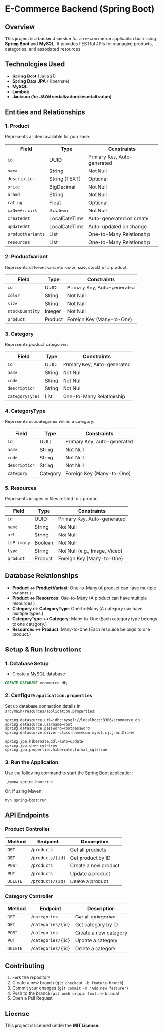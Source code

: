 # E-Commerce Backend (Spring Boot)

## Overview
This project is a backend service for an e-commerce application built using **Spring Boot** and **MySQL**. It provides RESTful APIs for managing products, categories, and associated resources.

## Technologies Used
- **Spring Boot** (Java 21)
- **Spring Data JPA** (Hibernate)
- **MySQL**
- **Lombok**
- **Jackson (for JSON serialization/deserialization)**

## Entities and Relationships

### 1. **Product**
Represents an item available for purchase.

| Field         | Type              | Constraints                  |
|--------------|-----------------|-----------------------------|
| `id`         | UUID            | Primary Key, Auto-generated |
| `name`       | String          | Not Null                     |
| `description`| String (TEXT)   | Optional                      |
| `price`      | BigDecimal      | Not Null                     |
| `brand`      | String          | Not Null                     |
| `rating`     | Float           | Optional                      |
| `isNewArrival` | Boolean       | Not Null                     |
| `createdAt`  | LocalDateTime   | Auto-generated on create    |
| `updatedAt`  | LocalDateTime   | Auto-updated on change      |
| `productVariants` | List<ProductVariant> | One-to-Many Relationship |
| `resources`  | List<Resources> | One-to-Many Relationship    |

### 2. **ProductVariant**
Represents different variants (color, size, stock) of a product.

| Field         | Type       | Constraints                  |
|--------------|-----------|-----------------------------|
| `id`         | UUID      | Primary Key, Auto-generated |
| `color`      | String    | Not Null                     |
| `size`       | String    | Not Null                     |
| `stockQuantity` | Integer | Not Null                     |
| `product`    | Product   | Foreign Key (Many-to-One)    |

### 3. **Category**
Represents product categories.

| Field         | Type      | Constraints                  |
|--------------|----------|-----------------------------|
| `id`         | UUID     | Primary Key, Auto-generated |
| `name`       | String   | Not Null                     |
| `code`       | String   | Not Null                     |
| `description`| String   | Not Null                     |
| `categoryTypes` | List<CategoryType> | One-to-Many Relationship |

### 4. **CategoryType**
Represents subcategories within a category.

| Field         | Type      | Constraints                  |
|--------------|----------|-----------------------------|
| `id`         | UUID     | Primary Key, Auto-generated |
| `name`       | String   | Not Null                     |
| `code`       | String   | Not Null                     |
| `description`| String   | Not Null                     |
| `category`   | Category | Foreign Key (Many-to-One)    |

### 5. **Resources**
Represents images or files related to a product.

| Field         | Type      | Constraints                  |
|--------------|----------|-----------------------------|
| `id`         | UUID     | Primary Key, Auto-generated |
| `name`       | String   | Not Null                     |
| `url`        | String   | Not Null                     |
| `isPrimary`  | Boolean  | Not Null                     |
| `type`       | String   | Not Null (e.g., Image, Video) |
| `product`    | Product  | Foreign Key (Many-to-One)    |

## Database Relationships
- **Product ↔ ProductVariant**: One-to-Many (A product can have multiple variants.)
- **Product ↔ Resources**: One-to-Many (A product can have multiple resources.)
- **Category ↔ CategoryType**: One-to-Many (A category can have multiple types.)
- **CategoryType ↔ Category**: Many-to-One (Each category type belongs to one category.)
- **Resources ↔ Product**: Many-to-One (Each resource belongs to one product.)

## Setup & Run Instructions
### **1. Database Setup**
- Create a MySQL database:
```sql
CREATE DATABASE ecommerce_db;
```

### **2. Configure `application.properties`**
Set up database connection details in `src/main/resources/application.properties`:
```properties
spring.datasource.url=jdbc:mysql://localhost:3306/ecommerce_db
spring.datasource.username=root
spring.datasource.password=rootpassword
spring.datasource.driver-class-name=com.mysql.cj.jdbc.Driver

spring.jpa.hibernate.ddl-auto=update
spring.jpa.show-sql=true
spring.jpa.properties.hibernate.format_sql=true
```

### **3. Run the Application**
Use the following command to start the Spring Boot application:
```bash
./mvnw spring-boot:run
```
Or, if using Maven:
```bash
mvn spring-boot:run
```

## API Endpoints
### **Product Controller**
| Method | Endpoint | Description |
|--------|---------|-------------|
| `GET` | `/products` | Get all products |
| `GET` | `/products/{id}` | Get product by ID |
| `POST` | `/products` | Create a new product |
| `PUT` | `/products` | Update a product |
| `DELETE` | `/products/{id}` | Delete a product |

### **Category Controller**
| Method | Endpoint | Description |
|--------|---------|-------------|
| `GET` | `/categories` | Get all categories |
| `GET` | `/categories/{id}` | Get category by ID |
| `POST` | `/categories` | Create a new category |
| `PUT` | `/categories/{id}` | Update a category |
| `DELETE` | `/categories/{id}` | Delete a category |

## Contributing
1. Fork the repository
2. Create a new branch (`git checkout -b feature-branch`)
3. Commit your changes (`git commit -m 'Add new feature'`)
4. Push to the branch (`git push origin feature-branch`)
5. Open a Pull Request

## License
This project is licensed under the **MIT License**.

